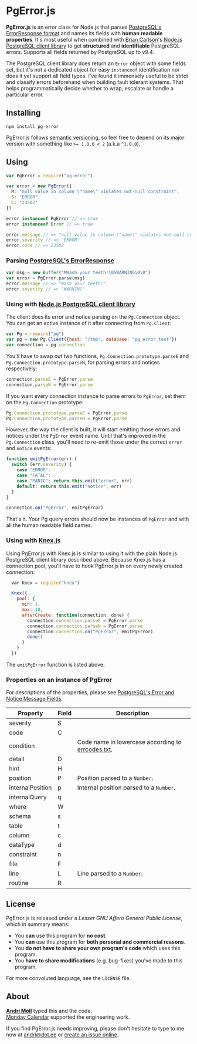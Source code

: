 PgError.js
==========

**PgError.js** is an error class for Node.js that parses [PostgreSQL's
ErrorResponse format][pg-formats] and names its fields with **human readable
properties**.  It's most useful when combined with [Brian Carlson][brianc]'s
[Node.js PostgreSQL client library][node-pg] to get **structured** and
**identifiable** PostgreSQL errors.  Supports all fields returned by PostgreSQL
up to v9.4.

The PostgreSQL client library does return an `Error` object with some fields
set, but it's not a dedicated object for easy `instanceof` identification nor
does it yet support all field types.  I've found it immensely useful to be
strict and classify errors beforehand when building fault tolerant systems. That
helps programmatically decide whether to wrap, escalate or handle a particular
error.

[pg-formats]: http://www.postgresql.org/docs/9.3/static/protocol-message-formats.html
[pg-fields]: http://www.postgresql.org/docs/9.3/static/protocol-error-fields.html
[brianc]: https://github.com/brianc
[node-pg]: https://github.com/brianc/node-postgres


Installing
----------
```
npm install pg-error
```

PgError.js follows [semantic versioning](http://semver.org/), so feel free to
depend on its major version with something like `>= 1.0.0 < 2` (a.k.a `^1.0.0`).


Using
-----
```javascript
var PgError = require("pg-error")

var error = new PgError({
  M: "null value in column \"name\" violates not-null constraint",
  S: "ERROR",
  C: "23502"
})

error instanceof PgError // => true
error instanceof Error // => true

error.message // => "null value in column \"name\" violates not-null constraint"
error.severity // => "ERROR"
error.code // => 23502
```

### Parsing [PostgreSQL's ErrorResponse][pg-formats]
```javascript
var msg = new Buffer("MWash your teeth!\0SWARNING\0\0")
var error = PgError.parse(msg)
error.message // => "Wash your teeth!"
error.severity // => "WARNING"
```

### Using with [Node.js PostgreSQL client library][node-pg]
The client does its error and notice parsing on the `Pg.Connection` object.
You can get an active instance of it after connecting from `Pg.Client`:

```javascript
var Pg = require("pg")
var pg = new Pg.Client({host: "/tmp", database: "pg_error_test"})
var connection = pg.connection
```

You'll have to swap out two functions, `Pg.Connection.prototype.parseE` and
`Pg.Connection.prototype.parseN`, for parsing errors and notices respectively:

```javascript
connection.parseE = PgError.parse
connection.parseN = PgError.parse
```

If you want every connection instance to parse errors to `PgError`, set them on the `Pg.Connection` prototype:

```javascript
Pg.Connection.prototype.parseE = PgError.parse
Pg.Connection.prototype.parseN = PgError.parse
```

However, the way the client is built, it will start emitting those errors and
notices under the `PgError` event name. Until that's improved in the
`Pg.Connection` class, you'll need to re-emit those under the correct `error`
and `notice` events:

```javascript
function emitPgError(err) {
  switch (err.severity) {
    case "ERROR":
    case "FATAL":
    case "PANIC": return this.emit("error", err)
    default: return this.emit("notice", err)
  }
}

connection.on("PgError", emitPgError)
```

That's it. Your Pg query errors should now be instances of `PgError` and with
all the human readable field names.

### Using with [Knex.js](http://knexjs.org/)

Using PgError.js with Knex.js is similar to using it with the plain Node.js PostgreSQL client library described above. Because Knex.js has a connection pool, you'll have to hook PgError.js in on every newly created connection:

```javascript
  var Knex = require("knex")

  Knex({
    pool: {
      min: 1,
      max: 10,
      afterCreate: function(connection, done) {
        connection.connection.parseE = PgError.parse
        connection.connection.parseN = PgError.parse
        connection.connection.on("PgError", emitPgError)
        done()
      }
    }
  })
```

The `emitPgError` function is listed above.

### Properties on an instance of PgError
For descriptions of the properties, please see [PostgreSQL's Error and Notice
Message Fields][pg-fields].

Property         | Field | Description
-----------------|---|----------------
severity         | S |
code             | C |
condition        |   | Code name in lowercase according to [errcodes.txt][].
detail           | D |
hint             | H |
position         | P | Position parsed to a `Number`.
internalPosition | p | Internal position parsed to a `Number`.
internalQuery    | q |
where            | W |
schema           | s |
table            | t |
column           | c |
dataType         | d |
constraint       | n |
file             | F |
line             | L |  Line parsed to a `Number`.
routine          | R |

[errcodes.txt]: https://github.com/postgres/postgres/blob/master/src/backend/utils/errcodes.txt


License
-------
PgError.js is released under a *Lesser GNU Affero General Public License*, which
in summary means:

- You **can** use this program for **no cost**.
- You **can** use this program for **both personal and commercial reasons**.
- You **do not have to share your own program's code** which uses this program.
- You **have to share modifications** (e.g. bug-fixes) you've made to this
  program.

For more convoluted language, see the `LICENSE` file.


About
-----
**[Andri Möll][moll]** typed this and the code.  
[Monday Calendar][monday] supported the engineering work.

If you find PgError.js needs improving, please don't hesitate to type to me now
at [andri@dot.ee][email] or [create an issue online][issues].

[email]: mailto:andri@dot.ee
[issues]: https://github.com/moll/node-pg-error/issues
[moll]: http://themoll.com
[monday]: https://mondayapp.com
